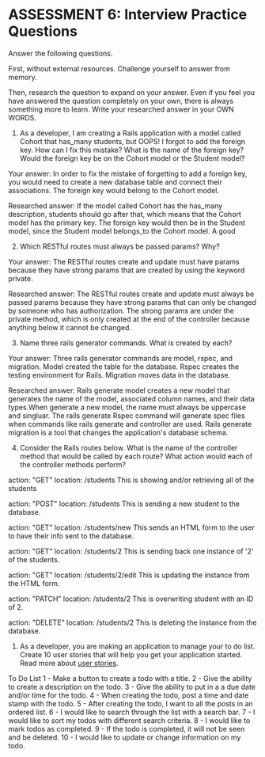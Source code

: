 # ASSESSMENT 6: Interview Practice Questions

Answer the following questions.

First, without external resources. Challenge yourself to answer from memory.

Then, research the question to expand on your answer. Even if you feel you have answered the question completely on your own, there is always something more to learn. Write your researched answer in your OWN WORDS.

1. As a developer, I am creating a Rails application with a model called Cohort that has_many students, but OOPS! I forgot to add the foreign key. How can I fix this mistake? What is the name of the foreign key? Would the foreign key be on the Cohort model or the Student model?

Your answer: In order to fix the mistake of forgetting to add  a foreign key, you would need to create a new database table and connect their associations. The foreign key would belong to the Cohort model.

Researched answer: If the model called Cohort has the has_many description, students should go after that, which means that the Cohort model has the primary key. The foreign key would then be in the Student model, since the Student model belongs_to the Cohort model. A good 

2. Which RESTful routes must always be passed params? Why?

Your answer: The RESTful routes create and update must have params because they have strong params that are created by using the keyword private.

Researched answer: The RESTful routes create and update must always be passed params because they have strong params that can only be changed by someone who has authorization. The strong params are under the private method, which is only created at the end of the controller because anything below it cannot be changed.

3. Name three rails generator commands. What is created by each?

Your answer: Three rails generator commands are model, rspec, and migration. Model created the table for the database. Rspec creates the testing environment for Rails. Migration moves data in the database.

Researched answer: Rails generate model creates a new model that generates the name of the model, associated column names, and their data types.When generate a new model, the name must always be uppercase and singluar. The rails generate Rspec command will generate spec files when commands like rails generate and controller are used. Rails generate migration is a tool that changes the application's database schema.

4. Consider the Rails routes below. What is the name of the controller method that would be called by each route? What action would each of the controller methods perform?

action: "GET" location: /students This is showing and/or retrieving all of the students

action: "POST" location: /students This is sending a new student to the database.

action: "GET" location: /students/new This sends an HTML form to the user to have their info sent to the database.

action: "GET" location: /students/2 This is sending back one instance of '2' of the students.

action: "GET" location: /students/2/edit This is updating the instance from the HTML form.

action: "PATCH" location: /students/2 This is overwriting student with an ID of 2.

action: "DELETE" location: /students/2 This is deleting the instance from the database.

1. As a developer, you are making an application to manage your to do list. Create 10 user stories that will help you get your application started. Read more about [user stories](https://www.atlassian.com/agile/project-management/user-stories).

To Do List
1 - Make a button to create a todo with a title.
2 - Give the ability to create a description on the todo.
3 - Give the ability to put in a a due date and/or time for the todo.
4 - When creating the todo, post a time and date stamp with the todo.
5 - After creating the todo, I want to all the posts in an ordered list.
6 - I would like to search through the list with a search bar.
7 - I would like to sort my todos with different search criteria.
8 - I would like to mark todos as completed.
9 - If the todo is completed, it will not be seen and be deleted.
10 - I would like to update or change information on my todo.